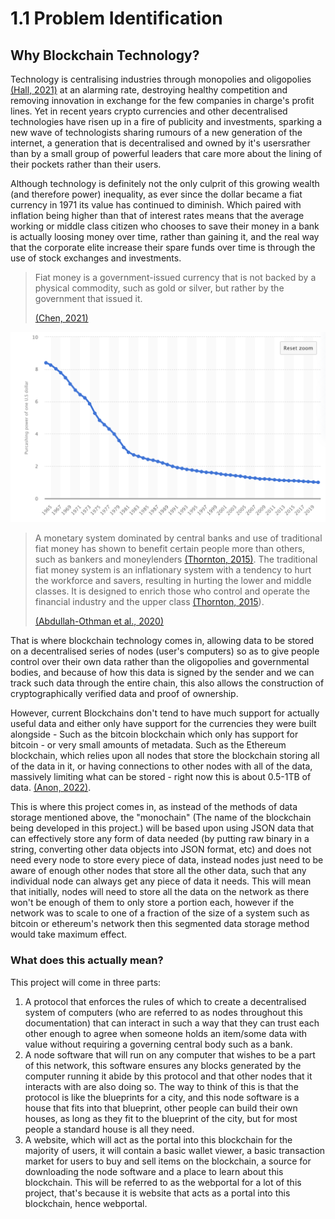# 1.1 Problem Identification

## Why Blockchain Technology?

Technology is centralising industries through monopolies and oligopolies [(Hall, 2021)](../reference-list.md) at an alarming rate, destroying healthy competition and removing innovation in exchange for the few companies in charge's profit lines. Yet in recent years crypto currencies and other decentralised technologies have risen up in a fire of publicity and investments, sparking a new wave of technologists sharing rumours of a new generation of the internet, a generation that is decentralised and owned by it's usersrather than by a small group of powerful leaders that care more about the lining of their pockets rather than their users.

Although technology is definitely not the only culprit of this growing wealth (and therefore power) inequality, as ever since the dollar became a fiat currency in 1971 its value has continued to diminish. Which paired with inflation being higher than that of interest rates means that the average working or middle class citizen who chooses to save their money in a bank is actually loosing money over time, rather than gaining it, and the real way that the corporate elite increase their spare funds over time is through the use of stock exchanges and investments.

> &#x20;Fiat money is a government-issued currency that is not backed by a physical commodity, such as gold or silver, but rather by the government that issued it.
>
> [(Chen, 2021)](../reference-list.md)

![The purchasing power of the US dollar relative to it's current value between 1965 and 2020 - (O’Neill, 2020)](<../.gitbook/assets/image (4) (1) (1) (1) (1).png>)

> A monetary system dominated by central banks and use of traditional fiat money has shown to benefit certain people more than others, such as bankers and moneylenders [(Thornton, 2015)](../reference-list.md). The traditional fiat money system is an inflationary system with a tendency to hurt the workforce and savers, resulting in hurting the lower and middle classes. It is designed to enrich those who control and operate the financial industry and the upper class [(Thornton, 2015](../reference-list.md)).
>
> [(Abdullah-Othman et al., 2020)](../reference-list.md)

That is where blockchain technology comes in, allowing data to be stored on a decentralised series of nodes (user's computers) so as to give people control over their own data rather than the oligopolies and governmental bodies, and because of how this data is signed by the sender and we can track such data through the entire chain, this also allows the construction of cryptographically verified data and proof of ownership.&#x20;

However, current Blockchains don't tend to have much support for actually useful data and either only have support for the currencies they were built alongside - Such as the bitcoin blockchain which only has support for bitcoin _- <mark style="color:blue;"></mark>_ or very small amounts of metadata. Such as the Ethereum blockchain, which relies upon all nodes that store the blockchain storing all of the data in it, or having connections to other nodes with all of the data, massively limiting what can be stored - right now this is about 0.5-1TB of data. [(Anon, 2022)](../reference-list.md).

This is where this project comes in, as instead of the methods of data storage mentioned above, the "monochain" (The name of the blockchain being developed in this project.) will be based upon using JSON data that can effectively store any form of data needed (by putting raw binary in a string, converting other data objects into JSON format, etc) and does not need every node to store every piece of data, instead nodes just need to be aware of enough other nodes that store all the other data, such that any individual node can always get any piece of data it needs. This will mean that initially, nodes will need to store all the data on the network as there won't be enough of them to only store a portion each, however if the network was to scale to one of a fraction of the size of a system such as bitcoin or ethereum's network then this segmented data storage method would take maximum effect.

### What does this actually mean?

This project will come in three parts:

1. A protocol that enforces the rules of which to create a decentralised system of computers (who are referred to as nodes throughout this documentation) that can interact in such a way that they can trust each other enough to agree when someone holds an item/some data with value without requiring a governing central body such as a bank.
2. A node software that will run on any computer that wishes to be a part of this network, this software ensures any blocks generated by the computer running it abide by this protocol and that other nodes that it interacts with are also doing so. The way to think of this is that the protocol is like the blueprints for a city, and this node software is a house that fits into that blueprint, other people can build their own houses, as long as they fit to the blueprint of the city, but for most people a standard house is all they need.
3. A website, which will act as the portal into this blockchain for the majority of users, it will contain a basic wallet viewer, a basic transaction market for users to buy and sell items on the blockchain, a source for downloading the node software and a place to learn about this blockchain. This will be referred to as the webportal for a lot of this project, that's because it is website that acts as a portal into this blockchain, hence webportal.


